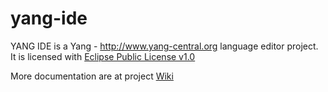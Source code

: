 yang-ide
========

YANG IDE is a Yang - http://www.yang-central.org language editor project.
It is licensed with [Eclipse Public License v1.0](http://www.eclipse.org/legal/epl-v10.html)

More documentation are at project [Wiki](https://github.com/xored/yang-ide/wiki)
